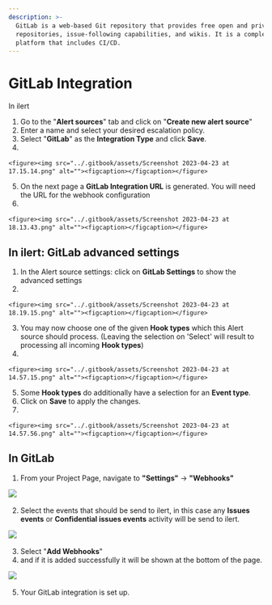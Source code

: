 ```yaml
---
description: >-
  GitLab is a web-based Git repository that provides free open and private
  repositories, issue-following capabilities, and wikis. It is a complete DevOps
  platform that includes CI/CD.
---
```


# GitLab Integration

In ilert

1. Go to the "**Alert sources**" tab and click on "**Create new alert source**"
2. Enter a name and select your desired escalation policy.
3. Select "**GitLab**" as the **Integration Type** and click **Save**.
4.

    <figure><img src="../.gitbook/assets/Screenshot 2023-04-23 at 17.15.14.png" alt=""><figcaption></figcaption></figure>
5. On the next page a **GitLab Integration URL** is generated. You will need the URL for the webhook configuration
6.

    <figure><img src="../.gitbook/assets/Screenshot 2023-04-23 at 18.13.43.png" alt=""><figcaption></figcaption></figure>

## In ilert: GitLab advanced settings

1. In the Alert source settings: click on **GitLab Settings** to show the advanced settings
2.

    <figure><img src="../.gitbook/assets/Screenshot 2023-04-23 at 18.19.15.png" alt=""><figcaption></figcaption></figure>
3. You may now choose one of the given **Hook types** which this Alert source should process. (Leaving the selection on 'Select' will result to processing all incoming **Hook types**)
4.

    <figure><img src="../.gitbook/assets/Screenshot 2023-04-23 at 14.57.15.png" alt=""><figcaption></figcaption></figure>
5. Some **Hook types** do additionally have a selection for an **Event type**.
6. Click on **Save** to apply the changes.
7.

    <figure><img src="../.gitbook/assets/Screenshot 2023-04-23 at 14.57.56.png" alt=""><figcaption></figcaption></figure>

## In GitLab

1. From your Project Page, navigate to **"Settings"** -> **"Webhooks"**

![](../.gitbook/assets/gitlab\_settingswebhook.png)

2. Select the events that should be send to ilert, in this case any **Issues events** or **Confidential issues events** activity will be send to ilert.

![](../.gitbook/assets/gitlab\_webhookselections.png)

3. Select "**Add Webhooks**"
4. and if it is added successfully it will be shown at the bottom of the page.

![](../.gitbook/assets/gitlab\_savewebhook.png)

5. Your GitLab integration is set up.
